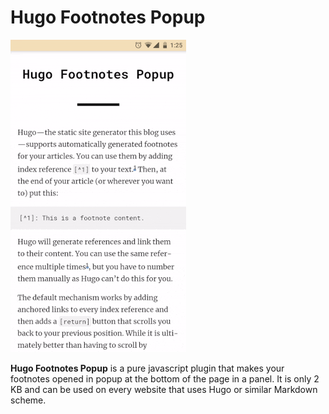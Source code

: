 # Hugo Footnotes Popup

![Demo](demo.gif)

**Hugo Footnotes Popup** is a pure javascript plugin that makes your footnotes opened in popup at the bottom of the page in a panel. It is only 2 KB and can be used on every website that uses Hugo or similar Markdown scheme.